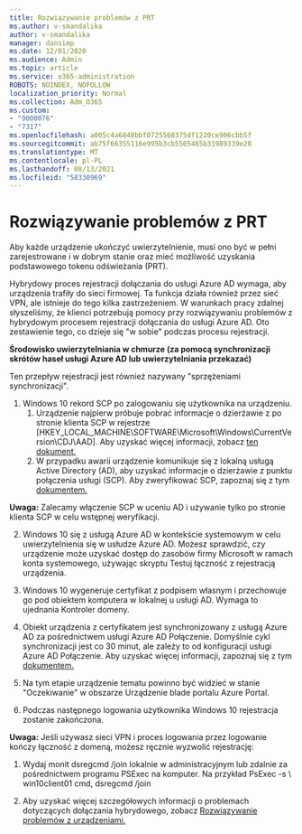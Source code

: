 ```yaml
---
title: Rozwiązywanie problemów z PRT
ms.author: v-smandalika
author: v-smandalika
manager: dansimp
ms.date: 12/01/2020
ms.audience: Admin
ms.topic: article
ms.service: o365-administration
ROBOTS: NOINDEX, NOFOLLOW
localization_priority: Normal
ms.collection: Adm_O365
ms.custom:
- "9000076"
- "7317"
ms.openlocfilehash: a005c4a6848bbf0725560375df1220ce906cbb5f
ms.sourcegitcommit: ab75f66355116e995b3cb5505465b31989339e28
ms.translationtype: MT
ms.contentlocale: pl-PL
ms.lasthandoff: 08/13/2021
ms.locfileid: "58330969"
---
```

# <a name="troubleshoot-prt-issue"></a>Rozwiązywanie problemów z PRT

Aby każde urządzenie ukończyć uwierzytelnienie, musi ono być w pełni zarejestrowane i w dobrym stanie oraz mieć możliwość uzyskania podstawowego tokenu odświeżania (PRT).

Hybrydowy proces rejestracji dołączania do usługi Azure AD wymaga, aby urządzenia trafiły do sieci firmowej. Ta funkcja działa również przez sieć VPN, ale istnieje do tego kilka zastrzeżeniem. W warunkach pracy zdalnej słyszeliśmy, że klienci potrzebują pomocy przy rozwiązywaniu problemów z hybrydowym procesem rejestracji dołączania do usługi Azure AD. Oto zestawienie tego, co dzieje się "w sobie" podczas procesu rejestracji.

**Środowisko uwierzytelniania w chmurze (za pomocą synchronizacji skrótów haseł usługi Azure AD lub uwierzytelniania przekazać)**

Ten przepływ rejestracji jest również nazywany "sprzężeniami synchronizacji".

1. Windows 10 rekord SCP po zalogowaniu się użytkownika na urządzeniu.
    1. Urządzenie najpierw próbuje pobrać informacje o dzierżawie z po stronie klienta SCP w rejestrze [HKEY_LOCAL_MACHINE\SOFTWARE\Microsoft\Windows\CurrentVersion\CDJ\AAD]. Aby uzyskać więcej informacji, zobacz [ten dokument.](https://docs.microsoft.com/azure/active-directory/devices/hybrid-azuread-join-control)
    2. W przypadku awarii urządzenie komunikuje się z lokalną usługą Active Directory (AD), aby uzyskać informacje o dzierżawie z punktu połączenia usługi (SCP). Aby zweryfikować SCP, zapoznaj się z tym [dokumentem.](https://docs.microsoft.com/azure/active-directory/devices/hybrid-azuread-join-manual#configure-a-service-connection-point) 

**Uwaga:** Zalecamy włączenie SCP w uceniu AD i używanie tylko po stronie klienta SCP w celu wstępnej weryfikacji.

2. Windows 10 się z usługą Azure AD w kontekście systemowym w celu uwierzytelnienia się w usłudze Azure AD. Możesz sprawdzić, czy urządzenie może uzyskać dostęp do zasobów firmy Microsoft w ramach konta systemowego, używając skryptu Testuj łączność z rejestracją urządzenia.

3. Windows 10 wygeneruje certyfikat z podpisem własnym i przechowuje go pod obiektem komputera w lokalnej u usługi AD. Wymaga to ujednania Kontroler domeny.

4. Obiekt urządzenia z certyfikatem jest synchronizowany z usługą Azure AD za pośrednictwem usługi Azure AD Połączenie. Domyślnie cykl synchronizacji jest co 30 minut, ale zależy to od konfiguracji usługi Azure AD Połączenie. Aby uzyskać więcej informacji, zapoznaj się z tym [dokumentem.](https://docs.microsoft.com/azure/active-directory/hybrid/how-to-connect-sync-configure-filtering#organizational-unitbased-filtering)

5. Na tym etapie urządzenie tematu powinno być widzieć w stanie "Oczekiwanie" w obszarze Urządzenie blade portalu Azure Portal.

6. Podczas następnego logowania użytkownika Windows 10 rejestracja zostanie zakończona. 

**Uwaga:** Jeśli używasz sieci VPN i proces logowania przez logowanie kończy łączność z domeną, możesz ręcznie wyzwolić rejestrację:
 1. Wydaj monit dsregcmd /join lokalnie w administracyjnym lub zdalnie za pośrednictwem programu PSExec na komputer. Na przykład PsExec -s \\ win10client01 cmd, dsregcmd /join

 2. Aby uzyskać więcej szczegółowych informacji o problemach dotyczących dołączania hybrydowego, zobacz [Rozwiązywanie problemów z urządzeniami.](https://techcommunity.microsoft.com/t5/azure-active-directory-identity/azure-ad-mailbag-frequent-questions-about-using-device-based/ba-p/1257344)
